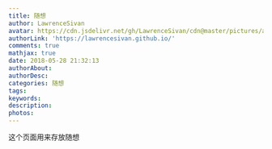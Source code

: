 ```yaml
---
title: 随想
author: LawrenceSivan
avatar: https://cdn.jsdelivr.net/gh/LawrenceSivan/cdn@master/pictures/avatar.jpg
authorLink: 'https://lawrencesivan.github.io/'
comments: true
mathjax: true
date: 2018-05-28 21:32:13
authorAbout:
authorDesc:
categories: 随想
tags:
keywords:
description:
photos:
---
```


这个页面用来存放随想